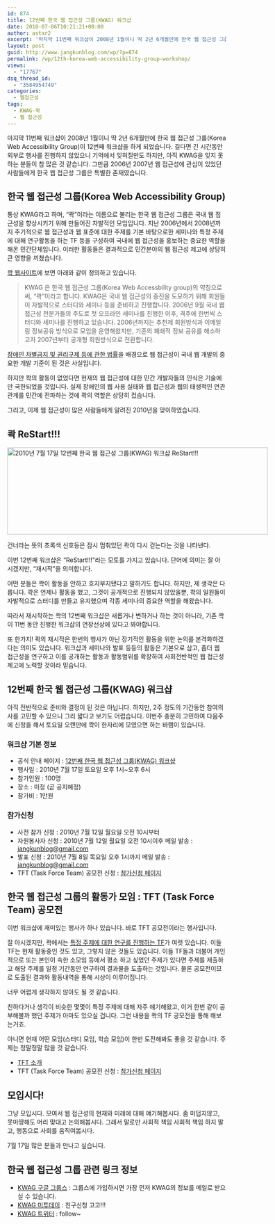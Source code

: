 ```yaml
---
id: 874
title: 12번째 한국 웹 접근성 그룹(KWAG) 워크샵
date: 2010-07-06T10:21:21+00:00
author: astar2
excerpt: '마지막 11번째 워크샵이 2008년 1월이니 딱 2년 6개월만에 한국 웹 접근성 그룹(Korea Web Accessibility Group)이 12번째 워크샵을 하게 되었습니다. 길다면 긴 시간동안 외부로 행사를 진행하지 않았으니 기억에서 잊혀질만도 하지만, 아직 KWAG을 잊지 못하는 분들이 참 많은 것 같습니다. 그만큼 2006년 2007년 웹 접근성에 관심이 있었던 사람들에게 한국 웹 접근성 그룹은 특별한 존재였습니다. 통상 KWAG라고 하며, “콱”이라는 이름으로 불리는 한국 웹 접근성 그룹은 국내 웹 접근성을 향상시키기 위해 만들어진 자발적인 모임입니다. 지난 2006년에서 2008년까지 주기적으로 웹 접근성과 웹 표준에 대한 주제를 기본 바탕으로한 [...]'
layout: post
guid: http://www.jangkunblog.com/wp/?p=874
permalink: /wp/12th-korea-web-accessibility-group-workshop/
views:
  - "17767"
dsq_thread_id:
  - "3584954749"
categories:
  - 웹접근성
tags:
  - KWAG-콱
  - 웹 접근성
---
```

마지막 11번째 워크샵이 2008년 1월이니 딱 2년 6개월만에 한국 웹 접근성 그룹(Korea Web Accessibility Group)이 12번째 워크샵을 하게 되었습니다. 길다면 긴 시간동안 외부로 행사를 진행하지 않았으니 기억에서 잊혀질만도 하지만, 아직 KWAG을 잊지 못하는 분들이 참 많은 것 같습니다. 그만큼 2006년 2007년 웹 접근성에 관심이 있었던 사람들에게 한국 웹 접근성 그룹은 특별한 존재였습니다.

## 한국 웹 접근성 그룹(Korea Web Accessibility Group)

통상 KWAG라고 하며, &#8220;콱&#8221;이라는 이름으로 불리는 한국 웹 접근성 그룹은 국내 웹 접근성을 향상시키기 위해 만들어진 자발적인 모임입니다. 지난 2006년에서 2008년까지 주기적으로 웹 접근성과 웹 표준에 대한 주제를 기본 바탕으로한 세미나와 특정 주제에 대해 연구활동을 하는 TF 등을 구성하여 국내에 웹 접근성을 홍보하는 중요한 역할을 해온 민간단체입니다. 이러한 활동들은 결과적으로 민간분야의 웹 접근성 제고에 상당히 큰 영향을 끼쳤습니다.

[콱 웹사이트](http://kwag.net/)에 보면 아래와 같이 정의하고 있습니다.

<blockquote cite="http://kwag.net/Main/AboutKWAG">
  <p>
    KWAG 은 한국 웹 접근성 그룹(Korea Web Accessbility group)의 약칭으로써, &#8220;콱&#8221;이라고 합니다. KWAG은 국내 웹 접근성의 증진을 도모하기 위해 회원들이 자발적으로 스터디와 세미나 등을 준비하고 진행합니다. 2006년 9월 국내 웹 접근성 전문가들의 주도로 첫 오프라인 세미나를 진행한 이후, 격주에 한번씩 스터디와 세미나를 진행하고 있습니다. 2006년까지는 추천제 회원방식과 이메일링 정보공유 방식으로 모임을 운영해왔지만, 기존의 폐쇄적 정보 공유를 해소하고자 2007년부터 공개형 회원방식으로 전환합니다.
  </p>
</blockquote>

[장애인 차별금지 및 권리구제 등에 관한 법률](http://www.jangkunblog.com/wp/korea-disability-discrimination-act-review-1/)을 배경으로 웹 접근성이 국내 웹 개발의 중요한 개발 기준이 된 것은 사실입니다.

하지만 콱의 활동이 없었다면 현재의 웹 접근성에 대한 민간 개발자들의 인식은 기술에만 국한되었을 것입니다. 실제 장애인의 웹 사용 실태와 웹 접근성과 웹의 태생적인 연관 관계를 민간에 전파하는 것에 콱의 역할은 상당히 컸습니다.

그리고, 이제 웹 접근성이 많은 사람들에게 알려진 2010년을 맞이하였습니다.

## 콱 ReStart!!!

<div style="width: 610px" class="wp-caption aligncenter">
  <img src="http://www.jangkunblog.com/wp/wp-content/uploads/2010/07/kwag12h.jpg" alt="2010년 7월 17일 12번째 한국 웹 접근성 그룹(KWAG) 워크샵 ReStart!!!" width="600" height="200" />
  
  <p class="wp-caption-text">
    건너라는 뜻의 초록색 신호등은 잠시 멈춰있던 콱이 다시 걷는다는 것을 나타낸다.
  </p>
</div>

이번 12번째 워크샵은 &#8220;ReStart!!!&#8221;라는 모토를 가지고 있습니다. 단어에 의미는 잘 아시겠지만, &#8220;재시작&#8221;을 의미합니다.

어떤 분들은 콱이 활동을 안하고 흐지부지됐다고 말하기도 합니다. 하지만, 제 생각은 다릅니다. 콱은 언제나 활동을 했고, 그것이 공개적으로 진행되지 않았을뿐, 콱의 일원들이 자발적으로 스터디를 만들고 유지했으며 각종 세미나의 중요한 역할을 해왔습니다.

따라서 재시작하는 콱의 12번째 워크샵은 새롭거나 변하거나 하는 것이 아니라, 기존 콱이 11번 동안 진행한 워크샵의 연장선상에 있다고 봐야합니다.

또 한가지! 콱의 재시작은 한번의 행사가 아닌 장기적인 활동을 위한 논의를 본격화하겠다는 의미도 있습니다. 워크샵과 세미나와 발표 등등의 활동은 기본으로 삼고, 좀더 웹 접근성을 연구하고 이를 공개하는 활동과 활동범위를 확장하여 사회전반적인 웹 접근성 제고에 노력할 것이라 믿습니다.

## 12번째 한국 웹 접근성 그룹(KWAG) 워크샵

아직 전반적으로 준비와 결정이 된 것은 아닙니다. 하지만, 2주 정도의 기간동안 참여의사를 고민할 수 있으니 그리 짧다고 보기도 어렵습니다. 이번주 충분히 고민하여 다음주에 신청을 해서 토요일 오랜만에 콱이 한자리에 모였으면 하는 바램이 있습니다.

### 워크샵 기본 정보

  * 공식 안내 페이지 : [12번째 한국 웹 접근성 그룹(KWAG) 워크샵](http://kwag.net/Workshop/100717)
  * 행사일 : 2010년 7월 17일 토요일 오후 1시~오후 6시
  * 참가인원 : 100명
  * 장소 : 미정 (곧 공지예정)
  * 참가비 : 1만원

### 참가신청

  * 사전 참가 신청 : 2010년 7월 12일 월요일 오전 10시부터
  * 자원봉사자 신청 : 2010년 7월 12일 월요일 오전 10시이후 메일 발송 : [jangkunblog@gmail.com](http://www.jangkunblog.com/wp/contact/)
  * 발표 신청 : 2010년 7월 8일 목요일 오후 1시까지 메일 발송 : [jangkunblog@gmail.com](http://www.jangkunblog.com/wp/contact/)
  * TFT (Task Force Team) 공모전 신청 : [참가신청 페이지](http://kwag.net/Workshop/100717Tft)

## 한국 웹 접근성 그룹의 활동가 모임 : TFT (Task Force Team) 공모전

이번 워크샵에 재미있는 행사가 하나 있습니다. 바로 TFT 공모전이라는 행사입니다.
  
잘 아시겠지만, 콱에서는 [특정 주제에 대한 연구를 진행하는 TF](http://kwag.net/TaskForce/TaskForce)가 여럿 있습니다. 이들 TF는 현재 활동중인 것도 있고, 그렇지 않은 것들도 있습니다. 이들 TF들과 더불어 개인적으로 또는 본인이 속한 소모임 등에서 평소 하고 싶었던 주제가 있다면 주제를 제출하고 해당 주제를 일정 기간동안 연구하여 결과물을 도출하는 것입니다. 물론 공모전이므로 도출된 결과와 활동내역을 통해 시상이 이루어집니다.

너무 어렵게 생각하지 않아도 될 것 같습니다.
  
친하다거나 생각이 비슷한 몇몇이 특정 주제에 대해 자주 얘기해왔고, 이거 한번 같이 공부해볼까 했던 주제가 아마도 있으실 겁니다. 그런 내용을 콱의 TF 공모전을 통해 해보는거죠.
  
아니면 현재 어떤 모임(스터디 모임, 학습 모임)이 한번 도전해봐도 좋을 것 같습니다. 주제는 정말정말 많을 것 같습니다.

  * [TFT 소개](http://kwag.net/TaskForce/TaskForce)
  * TFT (Task Force Team) 공모전 신청 : [참가신청 페이지](http://kwag.net/Workshop/100717Tft)

## 모입시다!

그냥 모입시다. 모여서 웹 접근성의 현재와 미래에 대해 얘기해봅시다. 좀 미덥지않고, 못마땅해도 머리 맞대고 논의해봅시다. 그래서 말로만 사회적 책임 사회적 책임 하지 말고, 행동으로 사회를 움직여봅시다.

7월 17일 많은 분들과 만나고 싶습니다.

## 한국 웹 접근성 그룹 관련 링크 정보

  * [KWAG 구글 그룹스](http://groups.google.com/group/kwag) : 그룹스에 가입하시면 가장 먼저 KWAG의 정보를 메일로 받으실 수 있습니다.
  * [KWAG 미투데이](http://me2day.net/kwag) : 친구신청 고고!!!
  * [KWAG 트위터](http://twitter.com/kwag2006) : follow~